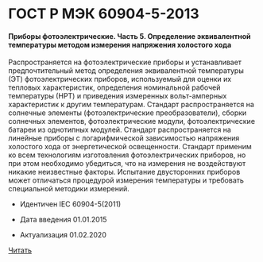 # ГОСТ Р МЭК 60904-5-2013

#### Приборы фотоэлектрические. Часть 5. Определение эквивалентной температуры методом измерения напряжения холостого хода

Распространяется на фотоэлектрические приборы и устанавливает предпочтительный метод определения эквивалентной температуры (ЭТ) фотоэлектрических приборов, используемый для оценки их тепловых характеристик, определения номинальной рабочей температуры (НРТ) и приведения измеренных вольт-амперных характеристик к другим температурам. Стандарт распространяется на солнечные элементы (фотоэлектрические преобразователи), сборки солнечных элементов, фотоэлектрические модули, фотоэлектрические батареи из однотипных модулей. Стандарт распространяется на линейные приборы с логарифмической зависимостью напряжения холостого хода от энергетической освещенности. Стандарт применим ко всем технологиям изготовления фотоэлектрических приборов, но при этом необходимо убедиться, что на измерения не воздействуют никакие неизвестные факторы. Испытание двусторонних приборов может отличаться процедурой измерения температуры и требовать специальной методики измерений.

- Идентичен IEC 60904-5(2011)

- Дата введения	01.01.2015
- Актуализация	01.02.2020

<a href="~/files/МЭК 60904-5-2013.pdf" onclick="openPdf('МЭК 60904-5-2013.pdf', 'application/pdf');">Читать</a>